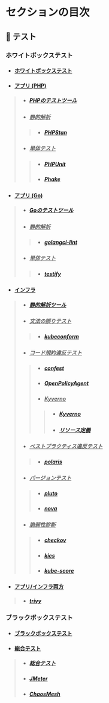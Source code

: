 # セクションの目次

## 🧪 テスト

### ホワイトボックステスト

* #### [︎ホワイトボックステスト](https://hiroki-it.github.io/tech-notebook/testing/testing_whitebox.html)

* #### <u>︎アプリ (PHP)</u>
> * ##### [︎PHPのテストツール](https://hiroki-it.github.io/tech-notebook/testing/testing_whitebox_application_php.html)
> * ##### <u>静的解析</u>
> > * ##### [PHPStan](https://hiroki-it.github.io/tech-notebook/testing/testing_whitebox_application_php_lint_phpstan.html)
> * ##### <u>︎単体テスト</u>
> > * ##### [PHPUnit](https://hiroki-it.github.io/tech-notebook/testing/testing_whitebox_application_php_unit_phpunit.html)
> > * ##### [Phake](https://hiroki-it.github.io/tech-notebook/testing/testing_whitebox_application_php_unit_phake.html)

* #### <u>︎アプリ (Go)</u>
> * ##### [︎Goのテストツール](https://hiroki-it.github.io/tech-notebook/testing/testing_whitebox_application_go.html)
> * ##### <u>静的解析</u>
> > * ##### [golangci-lint](https://hiroki-it.github.io/tech-notebook/testing/testing_whitebox_application_go_lint_golangci_lint.html)
> * ##### <u>︎単体テスト</u>
> > * ##### [testify](https://hiroki-it.github.io/tech-notebook/testing/testing_whitebox_application_go_unit_testify.html)

* #### <u>インフラ</u>
> * ##### [静的解析ツール](https://hiroki-it.github.io/tech-notebook/testing/testing_whitebox_infrastructure_lint.html)
> * ##### <u>文法の誤りテスト</u>
> > * ##### [kubeconform](https://hiroki-it.github.io/tech-notebook/testing/testing_whitebox_infrastructure_lint_kubeconform.html)
> * ##### <u>コード規約違反テスト</u>
> > * ##### [confest](https://hiroki-it.github.io/tech-notebook/testing/testing_whitebox_infrastructure_lint_confest.html)
> > * ##### [OpenPolicyAgent](https://hiroki-it.github.io/tech-notebook/testing/testing_whitebox_infrastructure_lint_open_policy_agent.html)
> > * ##### <u>Kyverno</u>
> > > * ##### [Kyverno](https://hiroki-it.github.io/tech-notebook/testing/testing_whitebox_infrastructure_lint_kyverno.html)
> > > * ##### [︎リソース定義](https://hiroki-it.github.io/tech-notebook/testing/testing_whitebox_infrastructure_lint_kyverno_resource_definition.html)
> * ##### <u>ベストプラクティス違反テスト</u>
> > * ##### [polaris](https://hiroki-it.github.io/tech-notebook/testing/testing_whitebox_infrastructure_lint_polaris.html)
> * ##### <u>バージョンテスト</u>
> > * ##### [pluto](https://hiroki-it.github.io/tech-notebook/testing/testing_whitebox_infrastructure_lint_pluto.html)
> > * ##### [nova](https://hiroki-it.github.io/tech-notebook/testing/testing_whitebox_infrastructure_lint_nova.html)
> * ##### <u>脆弱性診断</u>
> > * ##### [checkov](https://hiroki-it.github.io/tech-notebook/testing/testing_whitebox_infrastructure_lint_checkov.html)
> > * ##### [kics](https://hiroki-it.github.io/tech-notebook/testing/testing_whitebox_infrastructure_lint_kics.html)
> > * ##### [kube-score](https://hiroki-it.github.io/tech-notebook/testing/testing_whitebox_infrastructure_lint_kube_score.html)

* #### <u>アプリ/インフラ両方</u>
> * ##### [trivy](https://hiroki-it.github.io/tech-notebook/testing/testing_whitebox_infrastructure_lint_trivy.html)

### ブラックボックステスト

* #### [︎ブラックボックステスト](https://hiroki-it.github.io/tech-notebook/testing/testing_blackbox.html)

* #### <u>総合テスト</u>
> * ##### [︎総合テスト](https://hiroki-it.github.io/tech-notebook/testing/testing_blackbox_system_test.html)
> * ##### [︎JMeter](https://hiroki-it.github.io/tech-notebook/testing/testing_blackbox_system_test_jmeter.html)
> * ##### [ChaosMesh](https://hiroki-it.github.io/tech-notebook/testing/testing_blackbox_system_test_chaos_mesh.html)

<br>
